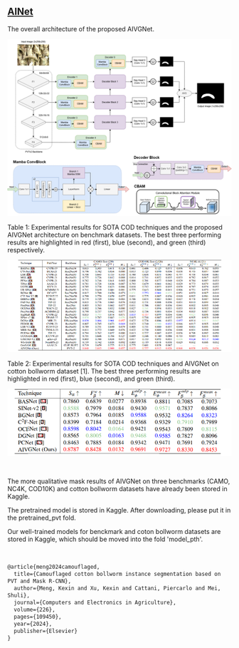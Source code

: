 ## [AINet]()

The overall architecture of the proposed AIVGNet.
 
![benchmark](Figures/AIVGNet.png) <br>

Table 1: Experimental results for SOTA COD techniques and the proposed AIVGNet architecture on benchmark datasets. The best three
performing results are highlighted in red (first), blue (second), and green (third) respectively.

![benchmark](Figures/Table1.png) <br>

Table 2: Experimental results for SOTA COD techniques and AIVGNet on cotton bollworm
dataset [1]. The best three performing results are highlighted in red (first), blue (second),
and green (third).

![benchmark](Figures/Table2.png) <br>

<br>

The more qualitative mask results of AIVGNet on three benchmarks (CAMO, NC4K, COD10K) and cotton bollworm datasets have already been stored in Kaggle.

The pretrained model is stored in Kaggle. After downloading, please put it in the pretrained_pvt fold.

Our well-trained models for benckmark and coton bollworm datasets are stored in Kaggle, which should be moved into the fold 'model_pth'. 

<br>

```
@article{meng2024camouflaged,
  title={Camouflaged cotton bollworm instance segmentation based on PVT and Mask R-CNN},
  author={Meng, Kexin and Xu, Kexin and Cattani, Piercarlo and Mei, Shuli},
  journal={Computers and Electronics in Agriculture},
  volume={226},
  pages={109450},
  year={2024},
  publisher={Elsevier}
}

